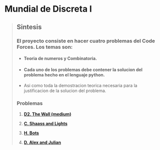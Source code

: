 # Mundial de Discreta I

> ## Sintesis
>
> ### El proyecto consiste en hacer cuatro problemas del  Code Forces. Los temas son:
> 
>- #### Teoria de numeros y Combinatoria.
>- #### Cada uno de los  problemas debe contener la solucion del problema hecho en el lenguaje python.
>- Asi como toda la  demostracion teorica necesaria para la justificacion de  la solucion del problema.
>
>
> ### Problemas 
>1. **[D2. The Wall (medium)](https://codeforces.com/problemset/problem/690/D2)**
>
>2. **[C. Shaass and Lights](https://codeforces.com/problemset/problem/294/C)**
>
>3. **[H. Bots](https://codeforces.com/problemset/problem/575/H)**
>
>4. **[D. Alex and Julian](https://codeforces.com/problemset/problem/1220/D)**